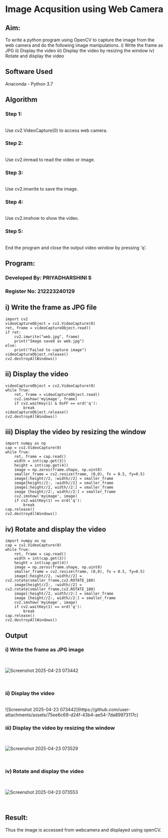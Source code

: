 # Image Acqusition using Web Camera
## Aim:
 To write a python program using OpenCV to capture the image from the web camera and do the following image manipulations.
i) Write the frame as JPG 
ii) Display the video 
iii) Display the video by resizing the window
iv) Rotate and display the video

## Software Used
Anaconda - Python 3.7
## Algorithm
### Step 1:
<br>
Use cv2.VideoCapture(0) to access web camera.
<br>

### Step 2:
<br>
Use cv2.imread to read the video or image.
<br>

### Step 3:
<br>
Use cv2.imwrite to save the image.
<br>

### Step 4:
<br>
Use cv2.imshow to show the video.
<br>

### Step 5:
<br>
End the program and close the output video window by pressing 'q'.
<br>

## Program:

### Developed By: PRIYADHARSHINI S
### Register No: 212223240129

## i) Write the frame as JPG file

```
import cv2
videoCaptureObject = cv2.VideoCapture(0)
ret, frame = videoCaptureObject.read()
if ret:
    cv2.imwrite("web.jpg", frame)
    print("Image saved as web.jpg")
else:
    print("Failed to capture image")
videoCaptureObject.release()
cv2.destroyAllWindows()
```



## ii) Display the video
```
videoCaptureObject = cv2.VideoCapture(0)
while True:
    ret, frame = videoCaptureObject.read()
    cv2.imshow('myimage', frame)
    if cv2.waitKey(1) & 0xFF == ord('q'):
        break
videoCaptureObject.release()
cv2.destroyAllWindows()
```



## iii) Display the video by resizing the window

```
import numpy as np
cap = cv2.VideoCapture(0)
while True:
    ret, frame = cap.read() 
    width = int(cap.get(3))
    height = int(cap.get(4))
    image = np.zeros(frame.shape, np.uint8) 
    smaller_frame = cv2.resize(frame, (0,0), fx = 0.5, fy=0.5) 
    image[:height//2, :width//2] = smaller_frame
    image[height//2:, :width//2] = smaller_frame
    image[:height//2, width//2:] = smaller_frame 
    image [height//2:, width//2:] = smaller_frame
    cv2.imshow('myimage', image)
    if cv2.waitKey(1) == ord('q'):
        break
cap.release()
cv2.destroyAllWindows()
```


## iv) Rotate and display the video

```
import numpy as np
cap = cv2.VideoCapture(0)
while True:
    ret, frame = cap.read() 
    width = int(cap.get(3))
    height = int(cap.get(4))
    image = np.zeros(frame.shape, np.uint8) 
    smaller_frame = cv2.resize(frame, (0,0), fx = 0.5, fy=0.5) 
    image[:height//2, :width//2] = cv2.rotate(smaller_frame,cv2.ROTATE_180)
    image[height//2:, :width//2] = cv2.rotate(smaller_frame,cv2.ROTATE_180)
    image[:height//2, width//2:] = smaller_frame 
    image [height//2:, width//2:] = smaller_frame
    cv2.imshow('myimage', image)
    if cv2.waitKey(1) == ord('q'):
        break
cap.release()
cv2.destroyAllWindows()
```

## Output

### i) Write the frame as JPG image

</br>

![Screenshot 2025-04-23 073442](https://github.com/user-attachments/assets/c193e58d-da6c-454a-9730-213252881b74)

</br>


### ii) Display the video

</br>
![Screenshot 2025-04-23 073442](https://github.com/user-attachments/assets/75ee6c69-d24f-43b4-ae54-7da89973117c)

</br>


### iii) Display the video by resizing the window

</br>

![Screenshot 2025-04-23 073529](https://github.com/user-attachments/assets/370a3af1-b12a-4522-8c48-c880d3269986)


</br>



### iv) Rotate and display the video

</br>

![Screenshot 2025-04-23 073553](https://github.com/user-attachments/assets/b3a992f5-d8b9-4a8d-9fdc-65ad4e98b300)


</br>

## Result:
Thus the image is accessed from webcamera and displayed using openCV.
